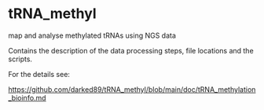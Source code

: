 # tRNA_methyl

map and analyse methylated tRNAs using NGS data 

Contains the description of the data processing steps, file locations and the scripts.

For the details see: 

https://github.com/darked89/tRNA_methyl/blob/main/doc/tRNA_methylation_bioinfo.md

